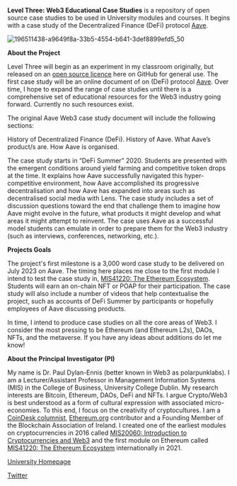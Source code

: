 **Level Three: Web3 Educational Case Studies** is a repository of open source case studies to be used in University modules and courses. It begins with a case study of the Decentralized Finance (DeFi) protocol [Aave](https://aave.com//). 

![196511438-a9649f8a-33b5-4554-b641-3def8899efd5_50](https://user-images.githubusercontent.com/84196983/196559053-6ecd017a-ad12-491b-b55d-beedb14ac3bc.png)


**About the Project**

Level Three will begin as an experiment in my classroom originally, but released on an [open source licence](https://github.com/polarpunklabs/levelthree/blob/main/LICENSE) here on GitHub for general use. The first case study will be an online document of on (DeFi) protocol [Aave](https://aave.com//). Over time, I hope to expand the range of case studies until there is a comprehensive set of educational resources for the Web3 industry going forward. Currently no such resources exist. 

The original Aave Web3 case study document will include the following sections:

History of Decentralized Finance (DeFi). 
History of Aave. 
What Aave’s product/s are. 
How Aave is organised. 

The case study starts in “DeFi Summer” 2020. Students are presented with the emergent conditions around yield farming and competitive token drops at the time. It explains how Aave successfully navigated this hyper-competitive environment, how Aave accomplished its progressive decentralisation and how Aave has expanded into areas such as decentralised social media with Lens. The case study includes a set of discussion questions toward the end that challenge them to imagine how Aave might evolve in the future, what products it might develop and what areas it might attempt to reinvent. The case uses Aave as a successful model students can emulate in order to prepare them for the Web3 industry (such as interviews, conferences, networking, etc.). 

**Projects Goals**

The project's first milestone is a 3,000 word case study to be delivered on July 2023 on Aave. The timing here places me close to the first module I intend to test the case study in, [MIS41220: The Ethereum Ecosystem](https://hub.ucd.ie/usis/!W_HU_MENU.P_PUBLISH?p_tag=MODULE&MODULE=MIS41220). Students will earn an on-chain NFT or POAP for their participation. The case study will also include a number of videos that help contextualise the project, such as accounts of DeFi Summer by participants or hopefully employees of Aave discussing products. 

In time, I intend to produce case studies on all the core areas of Web3. I consider the most pressing to be Ethereum (and Ethereum L2s), DAOs, NFTs, and the metaverse. If you have any ideas about additions do let me know!

**About the Principal Investigator (PI)**

My name is Dr. Paul Dylan-Ennis (better known in Web3 as polarpunklabs). I am a Lecturer/Assistant Professor in Management Information Systems (MIS) in the College of Business, University College Dublin. My research interests are Bitcoin, Ethereum, DAOs, DeFi and NFTs. I argue Crypto/Web3 is best understood as a form of cultural expression with associated micro-economies. To this end, I focus on the creativity of cryptocultures. I am a [CoinDesk columnist](https://www.coindesk.com/author/PaulEnnis/), [Ethereum.org](https://github.com/polarpunklabs) contributor and a Founding Member of the Blockchain Association of Ireland. I created one of the earliest modules on cryptocurrencies in 2016 called [MIS20060: Introduction to Cryptocurrencies and Web3](https://hub.ucd.ie/usis/!W_HU_MENU.P_PUBLISH?p_tag=MODULE&MODULE=MIS20060) and the first module on Ethereum called [MIS41220: The Ethereum Ecosystem](https://hub.ucd.ie/usis/!W_HU_MENU.P_PUBLISH?p_tag=MODULE&MODULE=MIS41220) internationally in 2021. 

[University Homepage](https://people.ucd.ie/paul.dylan-ennis)

[Twitter](twitter.com/polarpunklabs)

